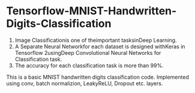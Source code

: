 # Tensorflow-MNIST-Handwritten-Digits-Classification
1. Image Classificationis one of theimportant tasksinDeep Learning. 
2. A Separate Neural Networkfor each dataset is designed withKeras in Tensorflow 2usingDeep Convolutional Neural Networks for Classification task.
3. The accuracy for each classification task is more than 99%.

This is a basic MNIST handwritten digits classification code.
Implemented using conv, batch normalizion, LeakyReLU, Dropout etc. layers.

